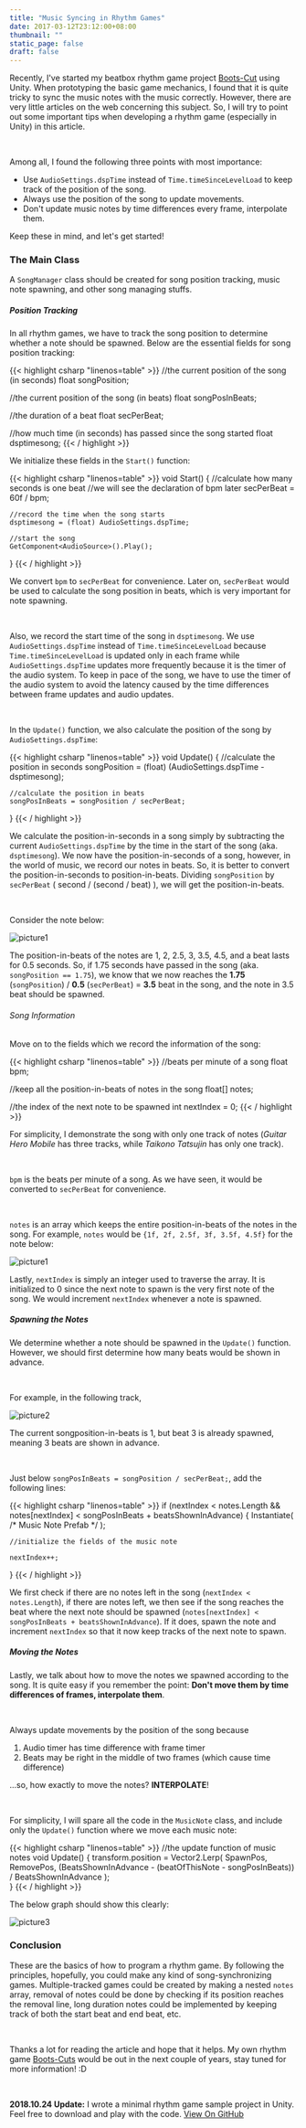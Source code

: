 ```yaml
---
title: "Music Syncing in Rhythm Games"
date: 2017-03-12T23:12:00+08:00
thumbnail: ""
static_page: false
draft: false
---
```

Recently, I've started my beatbox rhythm game project [Boots-Cut](/boots-cuts) using Unity. When prototyping the basic game mechanics, I found that it is quite tricky to sync the music notes with the music correctly. However, there are very little articles on the web concerning this subject. So, I will try to point out some important tips when developing a rhythm game (especially in Unity) in this article.

<br />

Among all, I found the following three points with most importance:

* Use `AudioSettings.dspTime` instead of `Time.timeSinceLevelLoad` to keep track of the position of the song.
* Always use the position of the song to update movements.
* Don't update music notes by time differences every frame, interpolate them.

Keep these in mind, and let's get started!

### The Main Class
A `SongManager` class should be created for song position tracking, music note spawning, and other song managing stuffs.

##### Position Tracking
In all rhythm games, we have to track the song position to determine whether a note should be spawned. Below are the essential fields for song position tracking:

{{< highlight csharp "linenos=table" >}}
//the current position of the song (in seconds)
float songPosition;

//the current position of the song (in beats)
float songPosInBeats;

//the duration of a beat
float secPerBeat;

//how much time (in seconds) has passed since the song started
float dsptimesong;
{{< / highlight >}}

We initialize these fields in the `Start()` function:

{{< highlight csharp "linenos=table" >}}
void Start()
{
    //calculate how many seconds is one beat
    //we will see the declaration of bpm later
    secPerBeat = 60f / bpm;
    
    //record the time when the song starts
    dsptimesong = (float) AudioSettings.dspTime;

    //start the song
    GetComponent<AudioSource>().Play();
}
{{< / highlight >}}

We convert `bpm` to `secPerBeat` for convenience. Later on, `secPerBeat` would be used to calculate the song position in beats, which is very important for note spawning.

<br />

Also, we record the start time of the song in `dsptimesong`. We use `AudioSettings.dspTime` instead of `Time.timeSinceLevelLoad` because `Time.timeSinceLevelLoad` is updated only in each frame while `AudioSettings.dspTime` updates more frequently because it is the timer of the audio system. To keep in pace of the song, we have to use the timer of the audio system to avoid the latency caused by the time differences between frame updates and audio updates.

<br />

In the `Update()` function, we also calculate the position of the song by `AudioSettings.dspTime`:

{{< highlight csharp "linenos=table" >}}
void Update()
{
    //calculate the position in seconds
    songPosition = (float) (AudioSettings.dspTime - dsptimesong);

    //calculate the position in beats
    songPosInBeats = songPosition / secPerBeat;
}
{{< / highlight >}}

We calculate the position-in-seconds in a song simply by subtracting the current `AudioSettings.dspTime` by the time in the start of the song (aka. `dsptimesong`). We now have the position-in-seconds of a song, however, in the world of music, we record our notes in beats. So, it is better to convert the position-in-seconds to position-in-beats. Dividing `songPosition` by `secPerBeat` ( second / (second / beat) ), we will get the position-in-beats.

<br />

Consider the note below:

![picture1](/posts/music-syncing-in-rhythm-games/pic1.png)

The position-in-beats of the notes are 1, 2, 2.5, 3, 3.5, 4.5, and a beat lasts for 0.5 seconds. So, if 1.75 seconds have passed in the song (aka. `songPosition == 1.75`), we know that we now reaches the **1.75** (`songPosition`) / **0.5** (`secPerBeat`) = **3.5** beat in the song, and the note in 3.5 beat should be spawned.

###### Song Information
Move on to the fields which we record the information of the song:

{{< highlight csharp "linenos=table" >}}
//beats per minute of a song
float bpm;

//keep all the position-in-beats of notes in the song
float[] notes;

//the index of the next note to be spawned
int nextIndex = 0;
{{< / highlight >}}

For simplicity, I demonstrate the song with only one track of notes (*Guitar Hero Mobile* has three tracks, while *Taikono Tatsujin* has only one track).

<br />

`bpm` is the beats per minute of a song. As we have seen, it would be converted to `secPerBeat` for convenience.

<br />

`notes` is an array which keeps the entire position-in-beats of the notes in the song. For example, `notes` would be `{1f, 2f, 2.5f, 3f, 3.5f, 4.5f}` for the note below:

![picture1](/posts/music-syncing-in-rhythm-games/pic1.png)

Lastly, `nextIndex` is simply an integer used to traverse the array. It is initialized to 0 since the next note to spawn is the very first note of the song. We would increment `nextIndex` whenever a note is spawned.

##### Spawning the Notes
We determine whether a note should be spawned in the `Update()` function. However, we should first determine how many beats would be shown in advance.

<br />

For example, in the following track,

![picture2](/posts/music-syncing-in-rhythm-games/pic2.png)

The current songposition-in-beats is 1, but beat 3 is already spawned, meaning 3 beats are shown in advance.

<br />

Just below `songPosInBeats = songPosition / secPerBeat;`, add the following lines:

{{< highlight csharp "linenos=table" >}}
if (nextIndex < notes.Length && notes[nextIndex] < songPosInBeats + beatsShownInAdvance)
{
    Instantiate( /* Music Note Prefab */ );

    //initialize the fields of the music note

    nextIndex++;
}
{{< / highlight >}}

We first check if there are no notes left in the song (`nextIndex < notes.Length`), if there are notes left, we then see if the song reaches the beat where the next note should be spawned (`notes[nextIndex] < songPosInBeats + beatsShownInAdvance`). If it does, spawn the note and increment `nextIndex` so that it now keep tracks of the next note to spawn.

##### Moving the Notes
Lastly, we talk about how to move the notes we spawned according to the song. It is quite easy if you remember the point: **Don't move them by time differences of frames, interpolate them**.

<br />

Always update movements by the position of the song because

1. Audio timer has time difference with frame timer
2. Beats may be right in the middle of two frames (which cause time difference)

...so, how exactly to move the notes? **INTERPOLATE**!

<br />

For simplicity, I will spare all the code in the `MusicNote` class, and include only the `Update()` function where we move each music note:

{{< highlight csharp "linenos=table" >}}
//the update function of music notes
void Update()
{
    transform.position = Vector2.Lerp(
        SpawnPos,
        RemovePos,
        (BeatsShownInAdvance - (beatOfThisNote - songPosInBeats)) / BeatsShownInAdvance
    );    
}
{{< / highlight >}}

The below graph should show this clearly:

![picture3](/posts/music-syncing-in-rhythm-games/pic3.png)

### Conclusion
These are the basics of how to program a rhythm game. By following the principles, hopefully, you could make any kind of song-synchronizing games. Multiple-tracked games could be created by making a nested `notes` array, removal of notes could be done by checking if its position reaches the removal line, long duration notes could be implemented by keeping track of both the start beat and end beat, etc.

<br />

Thanks a lot for reading the article and hope that it helps. My own rhythm game [Boots-Cuts](/boots-cuts) would be out in the next couple of years, stay tuned for more information! :D

<br />

**2018.10.24 Update:** I wrote a minimal rhythm game sample project in Unity. Feel free to download and play with the code. [View On GitHub](https://github.com/YuChaoGithub/Rhythm-Game-Sample)